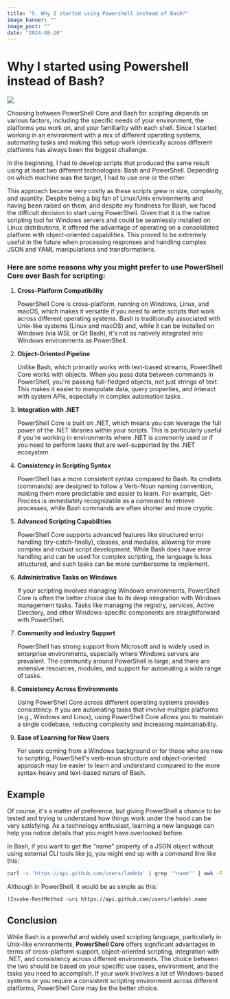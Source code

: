 ```yaml
---
title: "5. Why I started using Powershell instead of Bash?"
image_banner: ""
image_post: ""
date: "2024-08-20"
---
```

# Why I started using Powershell instead of Bash?

<img src="https://repository-images.githubusercontent.com/301529364/80afd1cf-a018-4d3f-a6bf-1cf2e1e35dfc" />

Choosing between PowerShell Core and Bash for scripting depends on various factors, including the specific needs of your environment, the platforms you work on, and your familiarity with each shell. Since I started working in an environment with a mix of different operating systems, automating tasks and making this setup work identically across different platforms has always been the biggest challenge.

In the beginning, I had to develop scripts that produced the same result using at least two different technologies: Bash and PowerShell. Depending on which machine was the target, I had to use one or the other.

This approach became very costly as these scripts grew in size, complexity, and quantity. Despite being a big fan of Linux/Unix environments and having been raised on them, and despite my fondness for Bash, we faced the difficult decision to start using PowerShell. Given that it is the native scripting tool for Windows servers and could be seamlessly installed on Linux distributions, it offered the advantage of operating on a consolidated platform with object-oriented capabilities. This proved to be extremely useful in the future when processing responses and handling complex JSON and YAML manipulations and transformations.


### Here are some reasons why you might prefer to use PowerShell Core over Bash for scripting:

1. **Cross-Platform Compatibility**

    PowerShell Core is cross-platform, running on Windows, Linux, and macOS, which makes it versatile if you need to write scripts that work across different operating systems. Bash is traditionally associated with Unix-like systems (Linux and macOS) and, while it can be installed on Windows (via WSL or Git Bash), it's not as natively integrated into Windows environments as PowerShell.

2. **Object-Oriented Pipeline**

    Unlike Bash, which primarily works with text-based streams, PowerShell Core works with objects. When you pass data between commands in PowerShell, you're passing full-fledged objects, not just strings of text. This makes it easier to manipulate data, query properties, and interact with system APIs, especially in complex automation tasks.

3. **Integration with .NET**

    PowerShell Core is built on .NET, which means you can leverage the full power of the .NET libraries within your scripts. This is particularly useful if you're working in environments where .NET is commonly used or if you need to perform tasks that are well-supported by the .NET ecosystem.

4. **Consistency in Scripting Syntax**

    PowerShell has a more consistent syntax compared to Bash. Its cmdlets (commands) are designed to follow a Verb-Noun naming convention, making them more predictable and easier to learn. For example, Get-Process is immediately recognizable as a command to retrieve processes, while Bash commands are often shorter and more cryptic.

5. **Advanced Scripting Capabilities**

    PowerShell Core supports advanced features like structured error handling (try-catch-finally), classes, and modules, allowing for more complex and robust script development. While Bash does have error handling and can be used for complex scripting, the language is less structured, and such tasks can be more cumbersome to implement.

6. **Administrative Tasks on Windows**

    If your scripting involves managing Windows environments, PowerShell Core is often the better choice due to its deep integration with Windows management tasks. Tasks like managing the registry, services, Active Directory, and other Windows-specific components are straightforward with PowerShell.

7. **Community and Industry Support**

    PowerShell has strong support from Microsoft and is widely used in enterprise environments, especially where Windows servers are prevalent. The community around PowerShell is large, and there are extensive resources, modules, and support for automating a wide range of tasks.

8. **Consistency Across Environments**

    Using PowerShell Core across different operating systems provides consistency. If you are automating tasks that involve multiple platforms (e.g., Windows and Linux), using PowerShell Core allows you to maintain a single codebase, reducing complexity and increasing maintainability.

9. **Ease of Learning for New Users**

    For users coming from a Windows background or for those who are new to scripting, PowerShell's verb-noun structure and object-oriented approach may be easier to learn and understand compared to the more syntax-heavy and text-based nature of Bash.

## Example

Of course, it's a matter of preference, but giving PowerShell a chance to be tested and trying to understand how things work under the hood can be very satisfying. As a technology enthusiast, learning a new language can help you notice details that you might have overlooked before.

In Bash, if you want to get the "name" property of a JSON object without using external CLI tools like jq, you might end up with a command line like this:

```bash
curl -s 'https://api.github.com/users/lambda' | grep '"name"' | awk -F',' '{print $1}' | cut -d':' -f2 | sed 's/'\"'/''/g' | xargs
```

Although in PowerShell, it would be as simple as this:

```pwsh
(Invoke-RestMethod -uri https://api.github.com/users/lambda).name
```

## Conclusion

While Bash is a powerful and widely used scripting language, particularly in Unix-like environments, **PowerShell Core** offers significant advantages in terms of cross-platform support, object-oriented scripting, integration with .NET, and consistency across different environments. The choice between the two should be based on your specific use cases, environment, and the tasks you need to accomplish. If your work involves a lot of Windows-based systems or you require a consistent scripting environment across different platforms, PowerShell Core may be the better choice.
